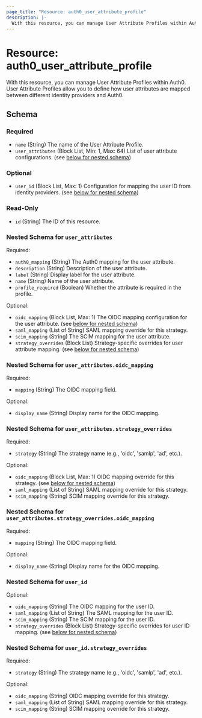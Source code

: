 ```yaml
---
page_title: "Resource: auth0_user_attribute_profile"
description: |-
  With this resource, you can manage User Attribute Profiles within Auth0. User Attribute Profiles allow you to define how user attributes are mapped between different identity providers and Auth0.
---
```


# Resource: auth0_user_attribute_profile

With this resource, you can manage User Attribute Profiles within Auth0. User Attribute Profiles allow you to define how user attributes are mapped between different identity providers and Auth0.



<!-- schema generated by tfplugindocs -->
## Schema

### Required

- `name` (String) The name of the User Attribute Profile.
- `user_attributes` (Block List, Min: 1, Max: 64) List of user attribute configurations. (see [below for nested schema](#nestedblock--user_attributes))

### Optional

- `user_id` (Block List, Max: 1) Configuration for mapping the user ID from identity providers. (see [below for nested schema](#nestedblock--user_id))

### Read-Only

- `id` (String) The ID of this resource.

<a id="nestedblock--user_attributes"></a>
### Nested Schema for `user_attributes`

Required:

- `auth0_mapping` (String) The Auth0 mapping for the user attribute.
- `description` (String) Description of the user attribute.
- `label` (String) Display label for the user attribute.
- `name` (String) Name of the user attribute.
- `profile_required` (Boolean) Whether the attribute is required in the profile.

Optional:

- `oidc_mapping` (Block List, Max: 1) The OIDC mapping configuration for the user attribute. (see [below for nested schema](#nestedblock--user_attributes--oidc_mapping))
- `saml_mapping` (List of String) SAML mapping override for this strategy.
- `scim_mapping` (String) The SCIM mapping for the user attribute.
- `strategy_overrides` (Block List) Strategy-specific overrides for user attribute mapping. (see [below for nested schema](#nestedblock--user_attributes--strategy_overrides))

<a id="nestedblock--user_attributes--oidc_mapping"></a>
### Nested Schema for `user_attributes.oidc_mapping`

Required:

- `mapping` (String) The OIDC mapping field.

Optional:

- `display_name` (String) Display name for the OIDC mapping.


<a id="nestedblock--user_attributes--strategy_overrides"></a>
### Nested Schema for `user_attributes.strategy_overrides`

Required:

- `strategy` (String) The strategy name (e.g., 'oidc', 'samlp', 'ad', etc.).

Optional:

- `oidc_mapping` (Block List, Max: 1) OIDC mapping override for this strategy. (see [below for nested schema](#nestedblock--user_attributes--strategy_overrides--oidc_mapping))
- `saml_mapping` (List of String) SAML mapping override for this strategy.
- `scim_mapping` (String) SCIM mapping override for this strategy.

<a id="nestedblock--user_attributes--strategy_overrides--oidc_mapping"></a>
### Nested Schema for `user_attributes.strategy_overrides.oidc_mapping`

Required:

- `mapping` (String) The OIDC mapping field.

Optional:

- `display_name` (String) Display name for the OIDC mapping.




<a id="nestedblock--user_id"></a>
### Nested Schema for `user_id`

Optional:

- `oidc_mapping` (String) The OIDC mapping for the user ID.
- `saml_mapping` (List of String) The SAML mapping for the user ID.
- `scim_mapping` (String) The SCIM mapping for the user ID.
- `strategy_overrides` (Block List) Strategy-specific overrides for user ID mapping. (see [below for nested schema](#nestedblock--user_id--strategy_overrides))

<a id="nestedblock--user_id--strategy_overrides"></a>
### Nested Schema for `user_id.strategy_overrides`

Required:

- `strategy` (String) The strategy name (e.g., 'oidc', 'samlp', 'ad', etc.).

Optional:

- `oidc_mapping` (String) OIDC mapping override for this strategy.
- `saml_mapping` (List of String) SAML mapping override for this strategy.
- `scim_mapping` (String) SCIM mapping override for this strategy.



